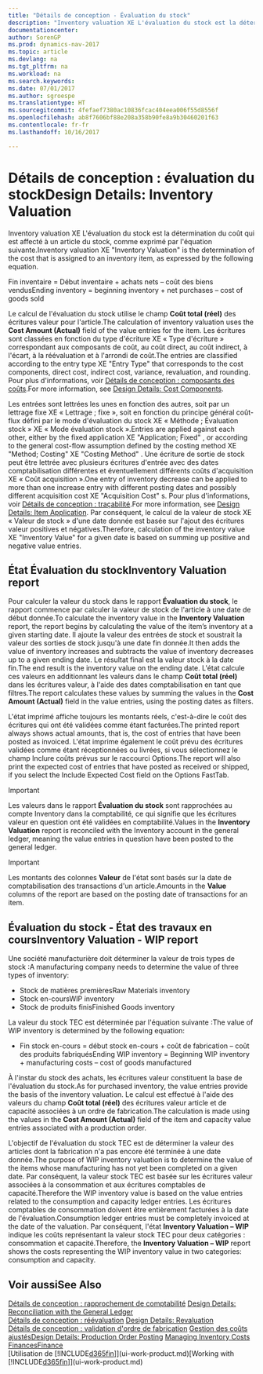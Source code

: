 ```yaml
---
title: "Détails de conception - Évaluation du stock"
description: "Inventory valuation XE L'évaluation du stock est la détermination du coût qui est affecté à un article du stock, comme exprimé par l'équation suivante."
documentationcenter: 
author: SorenGP
ms.prod: dynamics-nav-2017
ms.topic: article
ms.devlang: na
ms.tgt_pltfrm: na
ms.workload: na
ms.search.keywords: 
ms.date: 07/01/2017
ms.author: sgroespe
ms.translationtype: HT
ms.sourcegitcommit: 4fefaef7380ac10836fcac404eea006f55d8556f
ms.openlocfilehash: ab8f7606bf88e208a358b90fe8a9b30460201f63
ms.contentlocale: fr-fr
ms.lasthandoff: 10/16/2017

---
```

# <a name="design-details-inventory-valuation"></a><span data-ttu-id="9cd97-103">Détails de conception : évaluation du stock</span><span class="sxs-lookup"><span data-stu-id="9cd97-103">Design Details: Inventory Valuation</span></span>
<span data-ttu-id="9cd97-104">Inventory valuation XE L'évaluation du stock est la détermination du coût qui est affecté à un article du stock, comme exprimé par l'équation suivante.</span><span class="sxs-lookup"><span data-stu-id="9cd97-104">Inventory valuation XE "Inventory Valuation"  is the determination of the cost that is assigned to an inventory item, as expressed by the following equation.</span></span>  

<span data-ttu-id="9cd97-105">Fin inventaire = Début inventaire + achats nets – coût des biens vendus</span><span class="sxs-lookup"><span data-stu-id="9cd97-105">Ending inventory = beginning inventory + net purchases – cost of goods sold</span></span>  

<span data-ttu-id="9cd97-106">Le calcul de l'évaluation du stock utilise le champ **Coût total (réel)** des écritures valeur pour l'article.</span><span class="sxs-lookup"><span data-stu-id="9cd97-106">The calculation of inventory valuation uses the **Cost Amount (Actual)** field of the value entries for the item.</span></span> <span data-ttu-id="9cd97-107">Les écritures sont classées en fonction du type d'écriture XE « Type d'écriture » correspondant aux composants de coût, au coût direct, au coût indirect, à l'écart, à la réévaluation et à l'arrondi de coût.</span><span class="sxs-lookup"><span data-stu-id="9cd97-107">The entries are classified according to the entry type XE "Entry Type"  that corresponds to the cost components, direct cost, indirect cost, variance, revaluation, and rounding.</span></span> <span data-ttu-id="9cd97-108">Pour plus d'informations, voir [Détails de conception : composants des coûts](design-details-cost-components.md).</span><span class="sxs-lookup"><span data-stu-id="9cd97-108">For more information, see [Design Details: Cost Components](design-details-cost-components.md).</span></span>  

<span data-ttu-id="9cd97-109">Les entrées sont lettrées les unes en fonction des autres, soit par un lettrage fixe XE « Lettrage ; fixe », soit en fonction du principe général coût-flux défini par le mode d'évaluation du stock XE « Méthode ; Évaluation stock » XE « Mode évaluation stock ».</span><span class="sxs-lookup"><span data-stu-id="9cd97-109">Entries are applied against each other, either by the fixed application XE "Application; Fixed" , or according to the general cost-flow assumption defined by the costing method XE "Method; Costing"  XE "Costing Method" .</span></span> <span data-ttu-id="9cd97-110">Une écriture de sortie de stock peut être lettrée avec plusieurs écritures d'entrée avec des dates comptabilisation différentes et éventuellement différents coûts d'acquisition XE « Coût acquisition ».</span><span class="sxs-lookup"><span data-stu-id="9cd97-110">One entry of inventory decrease can be applied to more than one increase entry with different posting dates and possibly different acquisition cost XE "Acquisition Cost" s.</span></span> <span data-ttu-id="9cd97-111">Pour plus d'informations, voir [Détails de conception : traçabilité](design-details-item-application.md).</span><span class="sxs-lookup"><span data-stu-id="9cd97-111">For more information, see [Design Details: Item Application](design-details-item-application.md).</span></span> <span data-ttu-id="9cd97-112">Par conséquent, le calcul de la valeur de stock XE « Valeur de stock » d'une date donnée est basée sur l'ajout des écritures valeur positives et négatives.</span><span class="sxs-lookup"><span data-stu-id="9cd97-112">Therefore, calculation of the inventory value XE "Inventory Value"  for a given date is based on summing up positive and negative value entries.</span></span>  

## <a name="inventory-valuation-report"></a><span data-ttu-id="9cd97-113">État Évaluation du stock</span><span class="sxs-lookup"><span data-stu-id="9cd97-113">Inventory Valuation report</span></span>  
<span data-ttu-id="9cd97-114">Pour calculer la valeur du stock dans le rapport **Évaluation du stock**, le rapport commence par calculer la valeur de stock de l'article à une date de début donnée.</span><span class="sxs-lookup"><span data-stu-id="9cd97-114">To calculate the inventory value in the **Inventory Valuation** report, the report begins by calculating the value of the item’s inventory at a given starting date.</span></span> <span data-ttu-id="9cd97-115">Il ajoute la valeur des entrées de stock et soustrait la valeur des sorties de stock jusqu'à une date fin donnée.</span><span class="sxs-lookup"><span data-stu-id="9cd97-115">It then adds the value of inventory increases and subtracts the value of inventory decreases up to a given ending date.</span></span> <span data-ttu-id="9cd97-116">Le résultat final est la valeur stock à la date fin.</span><span class="sxs-lookup"><span data-stu-id="9cd97-116">The end result is the inventory value on the ending date.</span></span> <span data-ttu-id="9cd97-117">L'état calcule ces valeurs en additionnant les valeurs dans le champ **Coût total (réel)** dans les écritures valeur, à l'aide des dates comptabilisation en tant que filtres.</span><span class="sxs-lookup"><span data-stu-id="9cd97-117">The report calculates these values by summing the values in the **Cost Amount (Actual)** field in the value entries, using the posting dates as filters.</span></span>  

<span data-ttu-id="9cd97-118">L'état imprimé affiche toujours les montants réels, c'est-à-dire le coût des écritures qui ont été validées comme étant facturées.</span><span class="sxs-lookup"><span data-stu-id="9cd97-118">The printed report always shows actual amounts, that is, the cost of entries that have been posted as invoiced.</span></span> <span data-ttu-id="9cd97-119">L'état imprime également le coût prévu des écritures validées comme étant réceptionnées ou livrées, si vous sélectionnez le champ Inclure coûts prévus sur le raccourci Options.</span><span class="sxs-lookup"><span data-stu-id="9cd97-119">The report will also print the expected cost of entries that have posted as received or shipped, if you select the Include Expected Cost field on the Options FastTab.</span></span>  

> [!IMPORTANT]  
>  <span data-ttu-id="9cd97-120">Les valeurs dans le rapport **Évaluation du stock** sont rapprochées au compte Inventory dans la comptabilité, ce qui signifie que les écritures valeur en question ont été validées en comptabilité.</span><span class="sxs-lookup"><span data-stu-id="9cd97-120">Values in the **Inventory Valuation** report is reconciled with the Inventory account in the general ledger, meaning the value entries in question have been posted to the general ledger.</span></span>  

> [!IMPORTANT]  
>  <span data-ttu-id="9cd97-121">Les montants des colonnes **Valeur** de l'état sont basés sur la date de comptabilisation des transactions d'un article.</span><span class="sxs-lookup"><span data-stu-id="9cd97-121">Amounts in the **Value** columns of the report are based on the posting date of transactions for an item.</span></span>  

## <a name="inventory-valuation---wip-report"></a><span data-ttu-id="9cd97-122">Évaluation du stock - État des travaux en cours</span><span class="sxs-lookup"><span data-stu-id="9cd97-122">Inventory Valuation - WIP report</span></span>  
<span data-ttu-id="9cd97-123">Une société manufacturière doit déterminer la valeur de trois types de stock :</span><span class="sxs-lookup"><span data-stu-id="9cd97-123">A manufacturing company needs to determine the value of three types of inventory:</span></span>  

* <span data-ttu-id="9cd97-124">Stock de matières premières</span><span class="sxs-lookup"><span data-stu-id="9cd97-124">Raw Materials inventory</span></span>  
* <span data-ttu-id="9cd97-125">Stock en-cours</span><span class="sxs-lookup"><span data-stu-id="9cd97-125">WIP inventory</span></span>  
* <span data-ttu-id="9cd97-126">Stock de produits finis</span><span class="sxs-lookup"><span data-stu-id="9cd97-126">Finished Goods inventory</span></span>  

<span data-ttu-id="9cd97-127">La valeur du stock TEC est déterminée par l'équation suivante :</span><span class="sxs-lookup"><span data-stu-id="9cd97-127">The value of WIP inventory is determined by the following equation:</span></span>  

* <span data-ttu-id="9cd97-128">Fin stock en-cours = début stock en-cours + coût de fabrication – coût des produits fabriqués</span><span class="sxs-lookup"><span data-stu-id="9cd97-128">Ending WIP inventory = Beginning WIP inventory + manufacturing costs – cost of goods manufactured</span></span>  

<span data-ttu-id="9cd97-129">À l'instar du stock des achats, les écritures valeur constituent la base de l'évaluation du stock.</span><span class="sxs-lookup"><span data-stu-id="9cd97-129">As for purchased inventory, the value entries provide the basis of the inventory valuation.</span></span> <span data-ttu-id="9cd97-130">Le calcul est effectué à l'aide des valeurs du champ **Coût total (réel)** des écritures valeur article et de capacité associées à un ordre de fabrication.</span><span class="sxs-lookup"><span data-stu-id="9cd97-130">The calculation is made using the values in the **Cost Amount (Actual)** field of the item and capacity value entries associated with a production order.</span></span>  

<span data-ttu-id="9cd97-131">L'objectif de l'évaluation du stock TEC est de déterminer la valeur des articles dont la fabrication n'a pas encore été terminée à une date donnée.</span><span class="sxs-lookup"><span data-stu-id="9cd97-131">The purpose of WIP inventory valuation is to determine the value of the items whose manufacturing has not yet been completed on a given date.</span></span> <span data-ttu-id="9cd97-132">Par conséquent, la valeur stock TEC est basée sur les écritures valeur associées à la consommation et aux écritures comptables de capacité.</span><span class="sxs-lookup"><span data-stu-id="9cd97-132">Therefore the WIP inventory value is based on the value entries related to the consumption and capacity ledger entries.</span></span> <span data-ttu-id="9cd97-133">Les écritures comptables de consommation doivent être entièrement facturées à la date de l'évaluation.</span><span class="sxs-lookup"><span data-stu-id="9cd97-133">Consumption ledger entries must be completely invoiced at the date of the valuation.</span></span> <span data-ttu-id="9cd97-134">Par conséquent, l'état **Inventory Valuation – WIP** indique les coûts représentant la valeur stock TEC pour deux catégories : consommation et capacité.</span><span class="sxs-lookup"><span data-stu-id="9cd97-134">Therefore, the **Inventory Valuation – WIP** report shows the costs representing the WIP inventory value in two categories: consumption and capacity.</span></span>  

## <a name="see-also"></a><span data-ttu-id="9cd97-135">Voir aussi</span><span class="sxs-lookup"><span data-stu-id="9cd97-135">See Also</span></span>  
<span data-ttu-id="9cd97-136">[Détails de conception : rapprochement de comptabilité](design-details-reconciliation-with-the-general-ledger.md) </span><span class="sxs-lookup"><span data-stu-id="9cd97-136">[Design Details: Reconciliation with the General Ledger](design-details-reconciliation-with-the-general-ledger.md) </span></span>  
<span data-ttu-id="9cd97-137">[Détails de conception : réévaluation](design-details-revaluation.md) </span><span class="sxs-lookup"><span data-stu-id="9cd97-137">[Design Details: Revaluation](design-details-revaluation.md) </span></span>  
<span data-ttu-id="9cd97-138">[Détails de conception : validation d'ordre de fabrication](design-details-production-order-posting.md)
[Gestion des coûts ajustés](finance-manage-inventory-costs.md)</span><span class="sxs-lookup"><span data-stu-id="9cd97-138">[Design Details: Production Order Posting](design-details-production-order-posting.md)
[Managing Inventory Costs](finance-manage-inventory-costs.md)</span></span>  
[<span data-ttu-id="9cd97-139">Finances</span><span class="sxs-lookup"><span data-stu-id="9cd97-139">Finance</span></span>](finance.md)  
<span data-ttu-id="9cd97-140">[Utilisation de [!INCLUDE[d365fin](includes/d365fin_md.md)]](ui-work-product.md)</span><span class="sxs-lookup"><span data-stu-id="9cd97-140">[Working with [!INCLUDE[d365fin](includes/d365fin_md.md)]](ui-work-product.md)</span></span>

